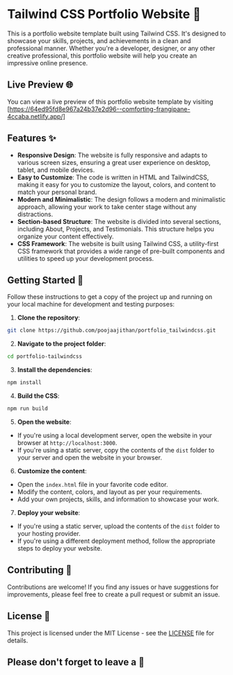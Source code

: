 # Tailwind CSS Portfolio Website 💼

This is a portfolio website template built using Tailwind CSS. It's designed to showcase your skills, projects, and achievements in a clean and professional manner. Whether you're a developer, designer, or any other creative professional, this portfolio website will help you create an impressive online presence.

## Live Preview 🌐

You can view a live preview of this portfolio website template by visiting [https://64ed95fd8e967a24b37e2d96--comforting-frangipane-4ccaba.netlify.app/]

## Features ✨

- **Responsive Design**: The website is fully responsive and adapts to various screen sizes, ensuring a great user experience on desktop, tablet, and mobile devices.
- **Easy to Customize**: The code is written in HTML and TailwindCSS, making it easy for you to customize the layout, colors, and content to match your personal brand.
- **Modern and Minimalistic**: The design follows a modern and minimalistic approach, allowing your work to take center stage without any distractions.
- **Section-based Structure**: The website is divided into several sections, including About, Projects, and Testimonials. This structure helps you organize your content effectively.
- **CSS Framework**: The website is built using Tailwind CSS, a utility-first CSS framework that provides a wide range of pre-built components and utilities to speed up your development process.

## Getting Started 🚀

Follow these instructions to get a copy of the project up and running on your local machine for development and testing purposes:

1. **Clone the repository**:

```bash
git clone https://github.com/poojaajithan/portfolio_tailwindcss.git
```

2. **Navigate to the project folder**:

```bash
cd portfolio-tailwindcss
```

3. **Install the dependencies**:

```bash
npm install
```

4. **Build the CSS**:

```bash
npm run build
```

5. **Open the website**:

- If you're using a local development server, open the website in your browser at `http://localhost:3000`.
- If you're using a static server, copy the contents of the `dist` folder to your server and open the website in your browser.

6. **Customize the content**:

- Open the `index.html` file in your favorite code editor.
- Modify the content, colors, and layout as per your requirements.
- Add your own projects, skills, and information to showcase your work.

7. **Deploy your website**:

- If you're using a static server, upload the contents of the `dist` folder to your hosting provider.
- If you're using a different deployment method, follow the appropriate steps to deploy your website.

## Contributing 🤝

Contributions are welcome! If you find any issues or have suggestions for improvements, please feel free to create a pull request or submit an issue.

## License 📄

This project is licensed under the MIT License - see the [LICENSE](LICENSE) file for details.

## Please don't forget to leave a 🌟
